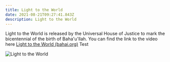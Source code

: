 ```yaml
---
title: Light to the World
date: 2021-08-21T09:27:41.843Z
description: Light to the World
---
```

Light to the World is released by the Universal House of Justice to mark the bicentennial of the birth of Baha'u'llah.  You can find the link to the video here [](https://www.youtube.com/watch?v=0h9hLL3JFnI)[Light to the World (bahai.org)](https://www.bahai.org/light-to-the-world/) Test

![Light to the World](https://www.datocms-assets.com/6348/1543755039-120800.jpg?w=1200&amp;h=1000&amp;auto=format&amp;q=55&amp;fit=max?&w=640 "Light to the World")
